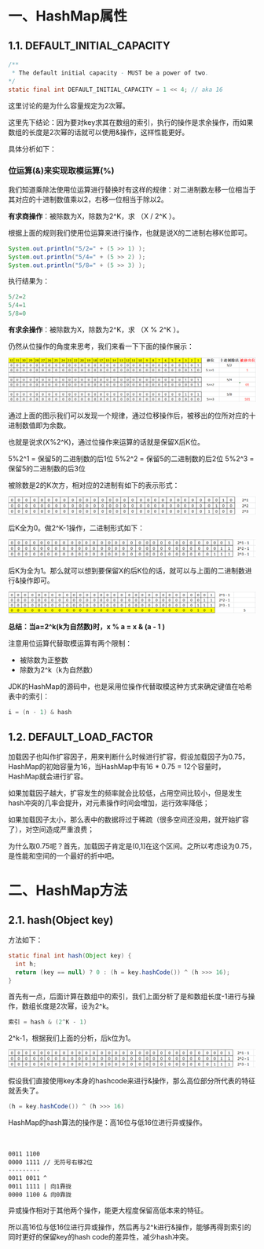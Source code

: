 # 一、HashMap属性

## 1.1. DEFAULT_INITIAL_CAPACITY

~~~java
/**
 * The default initial capacity - MUST be a power of two.
*/
static final int DEFAULT_INITIAL_CAPACITY = 1 << 4; // aka 16
~~~

这里讨论的是为什么容量规定为2次幂。

这里先下结论：因为要对key求其在数组的索引，执行的操作是求余操作，而如果数组的长度是2次幂的话就可以使用&操作，这样性能更好。

具体分析如下：

### 位运算(&)来实现取模运算(%)

我们知道乘除法使用位运算进行替换时有这样的规律：对二进制数左移一位相当于其对应的十进制数值乘以2，右移一位相当于除以2。

**有求商操作**：被除数为X，除数为2^K，求 （X / 2^K ）。

根据上面的规则我们使用位运算来进行操作，也就是说X的二进制右移K位即可。

~~~java
System.out.println("5/2=" + (5 >> 1) );
System.out.println("5/4=" + (5 >> 2) );
System.out.println("5/8=" + (5 >> 3) );
~~~

执行结果为：

~~~java
5/2=2
5/4=1
5/8=0
~~~

**有求余操作**：被除数为X，除数为2^K，求 （X % 2^K ）。

仍然从位操作的角度来思考，我们来看一下下面的操作展示：

![](../../images/hashmap-1.png)

通过上面的图示我们可以发现一个规律，通过位移操作后，被移出的位所对应的十进制数值即为余数。

也就是说求(X%2^K)，通过位操作来运算的话就是保留X后K位。

5%2^1 = 保留5的二进制数的后1位
5%2^2 = 保留5的二进制数的后2位
5%2^3 = 保留5的二进制数的后3位

被除数是2的K次方，相对应的2进制有如下的表示形式：

![](../../images/hashmap-2.png)

后K全为0。做2^K-1操作，二进制形式如下：

![](../../images/hashmap-3.png)

后K为全为1。那么就可以想到要保留X的后K位的话，就可以与上面的二进制数进行&操作即可。

![](../../images/hashmap-4.png)

**总结：当a=2^k(k为自然数)时，x % a = x & (a - 1 )**

注意用位运算代替取模运算有两个限制：

- 被除数为正整数
- 除数为2^k（k为自然数）

JDK的HashMap的源码中，也是采用位操作代替取模这种方式来确定键值在哈希表中的索引：

~~~java
i = (n - 1) & hash
~~~

## 1.2. DEFAULT_LOAD_FACTOR

加载因子也叫作扩容因子，用来判断什么时候进行扩容，假设加载因子为0.75，HashMap的初始容量为16，当HashMap中有16 * 0.75 = 12个容量时，HashMap就会进行扩容。

如果加载因子越大，扩容发生的频率就会比较低，占用空间比较小，但是发生hash冲突的几率会提升，对元素操作时间会增加，运行效率降低；

如果加载因子太小，那么表中的数据将过于稀疏（很多空间还没用，就开始扩容了），对空间造成严重浪费；

为什么取0.75呢？首先，加载因子肯定是(0,1]在这个区间。之所以考虑设为0.75，是性能和空间的一个最好的折中吧。

# 二、HashMap方法

## 2.1. hash(Object key)

方法如下：

~~~java
static final int hash(Object key) {
  int h;
  return (key == null) ? 0 : (h = key.hashCode()) ^ (h >>> 16);
}
~~~

首先有一点，后面计算在数组中的索引，我们上面分析了是和数组长度-1进行与操作，数组长度是2次幂，设为2^k。

~~~java
索引 = hash & (2^K - 1)
~~~

2^k-1，根据我们上面的分析，后k位为1。

![](../../images/hashmap-3.png)

假设我们直接使用key本身的hashcode来进行&操作，那么高位部分所代表的特征就丢失了。

~~~java
(h = key.hashCode()) ^ (h >>> 16)
~~~

HashMap的hash算法的操作是：高16位与低16位进行异或操作。

~~~


0011 1100
0000 1111 // 无符号右移2位
---------
0011 0011 ^
0011 1111 | 向1靠拢
0000 1100 & 向0靠拢
~~~

异或操作相对于其他两个操作，能更大程度保留高低本来的特征。

所以高16位与低16位进行异或操作，然后再与2^k进行&操作，能够再得到索引的同时更好的保留key的hash code的差异性，减少hash冲突。




